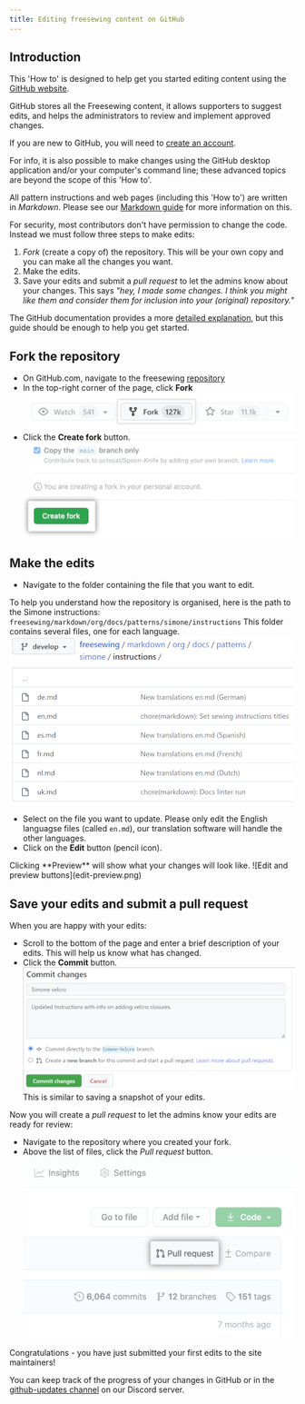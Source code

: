 ```yaml
---
title: Editing freesewing content on GitHub
---
```


## Introduction
This 'How to' is designed to help get you started editing content using the [GitHub website](https://github.com/freesewing).

GitHub stores all the Freesewing content, it allows supporters to suggest edits, and helps the administrators to review and implement approved changes.

If you are new to GitHub, you will need to [create an account](https://github.com/signup?user_email=&source=form-home-signup).

For info, it is also possible to make changes using the GitHub desktop application and/or your computer's command line; these advanced topics are beyond the scope of this 'How to'.

All pattern instructions and web pages (including this 'How to') are written in *Markdown*. Please see our [Markdown guide](https://freesewing.dev/guides/markdown) for more information on this.

For security, most contributors don't have permission to change the code.  Instead we must follow three steps to make edits:

1. *Fork* (create a copy of) the repository.  This will be your own copy and you can make all the changes you want.
2. Make the edits.
3. Save your edits and submit a *pull request* to let the admins know about your changes. This says *"hey, I made some changes. I think you might like them and consider them for inclusion into your (original) repository."*

The GitHub documentation provides a more [detailed explanation](https://docs.github.com/en/get-started/quickstart/fork-a-repo), but this guide should be enough to help you get started.

## Fork the repository
- On GitHub.com, navigate to the freesewing [repository](https://github.com/freesewing/freesewing)
- In the top-right corner of the page, click **Fork**  
![Fork button](fork_button.png)
- Click the **Create fork** button.  
![Create fork button](fork-create-button.png)

## Make the edits
- Navigate to the folder containing the file that you want to edit.

To help you understand how the repository is organised, here is the path to the Simone instructions: `freesewing/markdown/org/docs/patterns/simone/instructions`  This folder contains several files, one for each language.  
![Path to Simone instructions](simone-instructions-path.png)

- Select on the file you want to update. Please only edit the English languagse files (called `en.md`), our translation software will handle the other languages. 
- Click on the **Edit** button (pencil icon).

<Note> 
Clicking **Preview** will show what your changes will look like.
![Edit and preview buttons](edit-preview.png)
</Note>

## Save your edits and submit a pull request
When you are happy with your edits:
- Scroll to the bottom of the page and enter a brief description of your edits. This will help us know what has changed.
- Click the **Commit** button.  
![Commit changes](commit-changes.png)  This is similar to saving a snapshot of your edits.

Now you will create a *pull request* to let the admins know your edits are ready for review:
- Navigate to the repository where you created your fork.
- Above the list of files, click the *Pull request* button.  
![Pull request button](pull-request-button.png)

Congratulations - you have just submitted your first edits to the site maintainers!

You can keep track of the progress of your changes in GitHub or in the [github-updates channel](discord-github-updates.PNG) on our Discord server.
